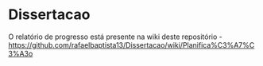# Dissertacao

O relatório de progresso está presente na wiki deste repositório - https://github.com/rafaelbaptista13/Dissertacao/wiki/Planifica%C3%A7%C3%A3o
